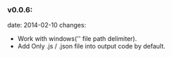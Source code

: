 ### v0.0.6:
date: 2014-02-10
changes:
- Work with windows('\' file path delimiter).
- Add Only .js / .json file into output code by default.
